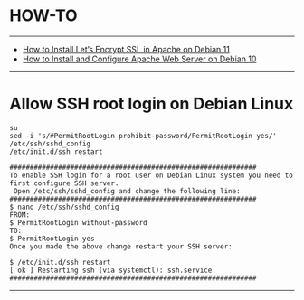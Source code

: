 # HOW-TO
----
- [How to Install Let’s Encrypt SSL in Apache on Debian 11](https://www.itzgeek.com/how-tos/linux/debian/how-to-install-lets-encrypt-ssl-certificate-in-apache-on-debian-11.html)
- [How to Install and Configure Apache Web Server on Debian 10](https://vitux.com/debian-apache/)
---
# Allow SSH root login on Debian Linux
```
su
sed -i 's/#PermitRootLogin prohibit-password/PermitRootLogin yes/' /etc/ssh/sshd_config
/etc/init.d/ssh restart
```
```
#############################################################
To enable SSH login for a root user on Debian Linux system you need to first configure SSH server.
 Open /etc/ssh/sshd_config and change the following line:
#############################################################
$ nano /etc/ssh/sshd_config
FROM:
$ PermitRootLogin without-password
TO:
$ PermitRootLogin yes
Once you made the above change restart your SSH server:

$ /etc/init.d/ssh restart
[ ok ] Restarting ssh (via systemctl): ssh.service.
#############################################################
```
---
